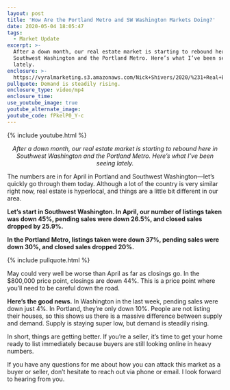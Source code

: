 ```yaml
---
layout: post
title: 'How Are the Portland Metro and SW Washington Markets Doing?'
date: 2020-05-04 18:05:47
tags:
  - Market Update
excerpt: >-
  After a down month, our real estate market is starting to rebound here in
  Southwest Washington and the Portland Metro. Here’s what I’ve been seeing
  lately.
enclosure: >-
  https://vyralmarketing.s3.amazonaws.com/Nick+Shivers/2020/%231+Real+Estate+Team+in+the+Portland+Metro+_+SW+Washington+Market+Update.mp4
pullquote: Demand is steadily rising.
enclosure_type: video/mp4
enclosure_time:
use_youtube_image: true
youtube_alternate_image:
youtube_code: fPkelP0_Y-c
---
```


{% include youtube.html %}

<p style="text-align: center;"><em>After a down month, our real estate market is starting to rebound here in Southwest Washington and the Portland Metro. Here’s what I’ve been seeing lately.</em></p>

The numbers are in for April in Portland and Southwest Washington—let’s quickly go through them today. Although a lot of the country is very similar right now, real estate is hyperlocal, and things are a little bit different in our area.

**Let’s start in Southwest Washington. In April, our number of listings taken was down 45%, pending sales were down 26.5%, and closed sales dropped by 25.9%.**

**In the Portland Metro, listings taken were down 37%, pending sales were down 30%, and closed sales dropped 20%.**

{% include pullquote.html %}

May could very well be worse than April as far as closings go. In the $800,000 price point, closings are down 44%. This is a price point where you’ll need to be careful down the road.

**Here’s the good news.** In Washington in the last week, pending sales were down just 4%. In Portland, they’re only down 10%. People are not listing their houses, so this shows us there is a massive difference between supply and demand. Supply is staying super low, but demand is steadily rising.&nbsp;

In short, things are getting better. If you’re a seller, it’s time to get your home ready to list immediately because buyers are still looking online in heavy numbers.&nbsp;

If you have any questions for me about how you can attack this market as a buyer or seller, don’t hesitate to reach out via phone or email. I look forward to hearing from you.